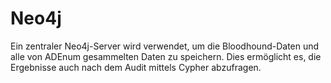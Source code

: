 # Neo4j

Ein zentraler Neo4j-Server wird verwendet, um die Bloodhound-Daten und alle von ADEnum gesammelten Daten zu speichern. Dies ermöglicht es, die Ergebnisse auch nach dem Audit mittels Cypher abzufragen.
